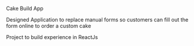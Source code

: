Cake Build App

Designed Application to replace manual forms so customers can fill out the form online to order a custom cake

Project to build experience in ReactJs